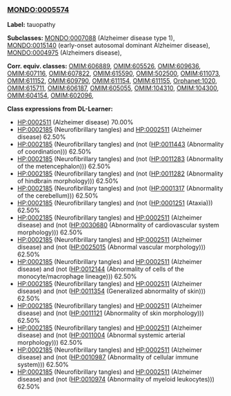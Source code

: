 
### [MONDO:0005574](http://purl.obolibrary.org/obo/MONDO_0005574)
**Label:** tauopathy

**Subclasses:** [MONDO:0007088](http://purl.obolibrary.org/obo/MONDO_0007088) (Alzheimer disease type 1), [MONDO:0015140](http://purl.obolibrary.org/obo/MONDO_0015140) (early-onset autosomal dominant Alzheimer disease), [MONDO:0004975](http://purl.obolibrary.org/obo/MONDO_0004975) (Alzheimers disease), 

**Corr. equiv. classes:** [OMIM:606889](http://purl.obolibrary.org/obo/OMIM_606889), [OMIM:605526](http://purl.obolibrary.org/obo/OMIM_605526), [OMIM:609636](http://purl.obolibrary.org/obo/OMIM_609636), [OMIM:607116](http://purl.obolibrary.org/obo/OMIM_607116), [OMIM:607822](http://purl.obolibrary.org/obo/OMIM_607822), [OMIM:615590](http://purl.obolibrary.org/obo/OMIM_615590), [OMIM:502500](http://purl.obolibrary.org/obo/OMIM_502500), [OMIM:611073](http://purl.obolibrary.org/obo/OMIM_611073), [OMIM:611152](http://purl.obolibrary.org/obo/OMIM_611152), [OMIM:609790](http://purl.obolibrary.org/obo/OMIM_609790), [OMIM:611154](http://purl.obolibrary.org/obo/OMIM_611154), [OMIM:611155](http://purl.obolibrary.org/obo/OMIM_611155), [Orphanet:1020](http://www.orpha.net/ORDO/Orphanet_1020), [OMIM:615711](http://purl.obolibrary.org/obo/OMIM_615711), [OMIM:606187](http://purl.obolibrary.org/obo/OMIM_606187), [OMIM:605055](http://purl.obolibrary.org/obo/OMIM_605055), [OMIM:104310](http://purl.obolibrary.org/obo/OMIM_104310), [OMIM:104300](http://purl.obolibrary.org/obo/OMIM_104300), [OMIM:604154](http://purl.obolibrary.org/obo/OMIM_604154), [OMIM:602096](http://purl.obolibrary.org/obo/OMIM_602096), 

**Class expressions from DL-Learner:**

- [HP:0002511](http://purl.obolibrary.org/obo/HP_0002511) (Alzheimer disease) 70.00%
- [HP:0002185](http://purl.obolibrary.org/obo/HP_0002185) (Neurofibrillary tangles) and [HP:0002511](http://purl.obolibrary.org/obo/HP_0002511) (Alzheimer disease) 62.50%
- [HP:0002185](http://purl.obolibrary.org/obo/HP_0002185) (Neurofibrillary tangles) and (not ([HP:0011443](http://purl.obolibrary.org/obo/HP_0011443) (Abnormality of coordination))) 62.50%
- [HP:0002185](http://purl.obolibrary.org/obo/HP_0002185) (Neurofibrillary tangles) and (not ([HP:0011283](http://purl.obolibrary.org/obo/HP_0011283) (Abnormality of the metencephalon))) 62.50%
- [HP:0002185](http://purl.obolibrary.org/obo/HP_0002185) (Neurofibrillary tangles) and (not ([HP:0011282](http://purl.obolibrary.org/obo/HP_0011282) (Abnormality of hindbrain morphology))) 62.50%
- [HP:0002185](http://purl.obolibrary.org/obo/HP_0002185) (Neurofibrillary tangles) and (not ([HP:0001317](http://purl.obolibrary.org/obo/HP_0001317) (Abnormality of the cerebellum))) 62.50%
- [HP:0002185](http://purl.obolibrary.org/obo/HP_0002185) (Neurofibrillary tangles) and (not ([HP:0001251](http://purl.obolibrary.org/obo/HP_0001251) (Ataxia))) 62.50%
- [HP:0002185](http://purl.obolibrary.org/obo/HP_0002185) (Neurofibrillary tangles) and [HP:0002511](http://purl.obolibrary.org/obo/HP_0002511) (Alzheimer disease) and (not ([HP:0030680](http://purl.obolibrary.org/obo/HP_0030680) (Abnormality of cardiovascular system morphology))) 62.50%
- [HP:0002185](http://purl.obolibrary.org/obo/HP_0002185) (Neurofibrillary tangles) and [HP:0002511](http://purl.obolibrary.org/obo/HP_0002511) (Alzheimer disease) and (not ([HP:0025015](http://purl.obolibrary.org/obo/HP_0025015) (Abnormal vascular morphology))) 62.50%
- [HP:0002185](http://purl.obolibrary.org/obo/HP_0002185) (Neurofibrillary tangles) and [HP:0002511](http://purl.obolibrary.org/obo/HP_0002511) (Alzheimer disease) and (not ([HP:0012144](http://purl.obolibrary.org/obo/HP_0012144) (Abnormality of cells of the monocyte/macrophage lineage))) 62.50%
- [HP:0002185](http://purl.obolibrary.org/obo/HP_0002185) (Neurofibrillary tangles) and [HP:0002511](http://purl.obolibrary.org/obo/HP_0002511) (Alzheimer disease) and (not ([HP:0011354](http://purl.obolibrary.org/obo/HP_0011354) (Generalized abnormality of skin))) 62.50%
- [HP:0002185](http://purl.obolibrary.org/obo/HP_0002185) (Neurofibrillary tangles) and [HP:0002511](http://purl.obolibrary.org/obo/HP_0002511) (Alzheimer disease) and (not ([HP:0011121](http://purl.obolibrary.org/obo/HP_0011121) (Abnormality of skin morphology))) 62.50%
- [HP:0002185](http://purl.obolibrary.org/obo/HP_0002185) (Neurofibrillary tangles) and [HP:0002511](http://purl.obolibrary.org/obo/HP_0002511) (Alzheimer disease) and (not ([HP:0011004](http://purl.obolibrary.org/obo/HP_0011004) (Abnormal systemic arterial morphology))) 62.50%
- [HP:0002185](http://purl.obolibrary.org/obo/HP_0002185) (Neurofibrillary tangles) and [HP:0002511](http://purl.obolibrary.org/obo/HP_0002511) (Alzheimer disease) and (not ([HP:0010987](http://purl.obolibrary.org/obo/HP_0010987) (Abnormality of cellular immune system))) 62.50%
- [HP:0002185](http://purl.obolibrary.org/obo/HP_0002185) (Neurofibrillary tangles) and [HP:0002511](http://purl.obolibrary.org/obo/HP_0002511) (Alzheimer disease) and (not ([HP:0010974](http://purl.obolibrary.org/obo/HP_0010974) (Abnormality of myeloid leukocytes))) 62.50%


